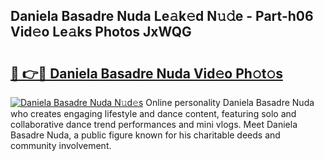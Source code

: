 ## Daniela Basadre Nuda Le𝚊k𝚎d N𝚞𝚍e - Part-h06 Vid𝚎o Le𝚊ks Photos JxWQG

# <h2><a href="http://fbf0ccj.evod.top/?m=Daniela+Basadre+Nuda">🔗 👉🔴 Daniela Basadre Nuda Vid𝚎o Ph𝚘t𝚘s</a></h2>

[![Daniela Basadre Nuda N𝚞d𝚎s](https://i.imgur.com/8V9OHl7.gif)](http://fbf0ccj.evod.top/?m=Daniela+Basadre+Nuda)
Online personality Daniela Basadre Nuda who creates engaging lifestyle and dance content, featuring solo and collaborative dance trend performances and mini vlogs. Meet Daniela Basadre Nuda, a public figure known for his charitable deeds and community involvement. 
